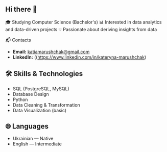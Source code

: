 ## Hi there 👋

🎓 Studying Computer Science (Bachelor's)
📊 Interested in data analytics and data-driven projects
💡 Passionate about deriving insights from data

📬 Contacts

- **Email:** katiamarushchak@gmail.com  
- **LinkedIn:** ((https://www.linkedin.com/in/kateryna-marushchak)

## 🛠️ Skills & Technologies

- SQL (PostgreSQL, MySQL)
- Database Design
- Python
- Data Cleaning & Transformation
- Data Visualization (basic)

## 🌐 Languages

- Ukrainian — Native  
- English — Intermediate

<!--
**Kateryna-mar/Kateryna-mar** is a ✨ _special_ ✨ repository because its `README.md` (this file) appears on your GitHub profile.

Here are some ideas to get you started:

- 🔭 I’m currently working on ...
- 🌱 I’m currently learning ...
- 👯 I’m looking to collaborate on ...
- 🤔 I’m looking for help with ...
- 💬 Ask me about ...
- 📫 How to reach me: ...
- 😄 Pronouns: ...
- ⚡ Fun fact: ...
-->
